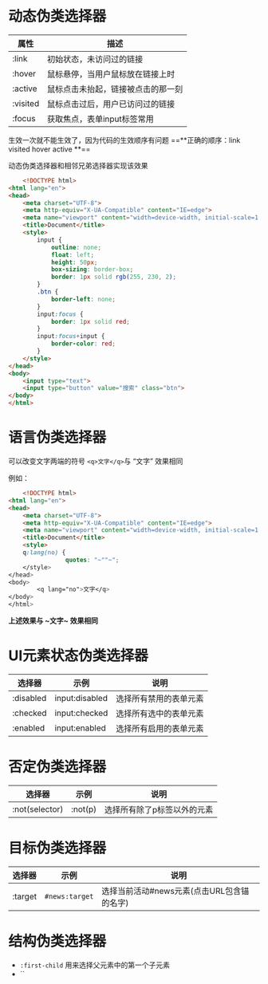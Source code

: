# 动态伪类选择器
| 属性     | 描述                               |
| -------- | ---------------------------------- |
| :link    | 初始状态，未访问过的链接           |
| :hover   | 鼠标悬停，当用户鼠标放在链接上时   |
| :active  | 鼠标点击未抬起，链接被点击的那一刻 |
| :visited | 鼠标点击过后，用户已访问过的链接   |
| :focus   | 获取焦点，表单input标签常用        | 
 
生效一次就不能生效了，因为代码的生效顺序有问题
==**正确的顺序：link  visited  hover active **==

动态伪类选择器和相邻兄弟选择器实现该效果
```html
	<!DOCTYPE html>
<html lang="en">
<head>
    <meta charset="UTF-8">
    <meta http-equiv="X-UA-Compatible" content="IE=edge">
    <meta name="viewport" content="width=device-width, initial-scale=1.0">
    <title>Document</title>
    <style>
        input {
            outline: none;
            float: left;
            height: 50px;
            box-sizing: border-box;
            border: 1px solid rgb(255, 230, 2);
        }
        .btn {
            border-left: none;
        }
        input:focus {
            border: 1px solid red;
        }
        input:focus+input {
            border-color: red;
        }
    </style>
</head>
<body>
    <input type="text">
    <input type="button" value="搜索" class="btn">
</body>
</html>
```

# 语言伪类选择器

可以改变文字两端的符号
`<q>文字</q>`与   “文字”   效果相同

例如：
```html
	<!DOCTYPE html>
<html lang="en">
<head>
    <meta charset="UTF-8">
    <meta http-equiv="X-UA-Compatible" content="IE=edge">
    <meta name="viewport" content="width=device-width, initial-scale=1.0">
    <title>Document</title>
    <style>
    q:lang(no) {
                quotes: "~""~";
    </style>
</head>
<body>
        <q lang="no">文字</q>
</body>
</html>
```
**上述效果与     ~文字~     效果相同**


# UI元素状态伪类选择器

| 选择器    | 示例           | 说明                   |
| --------- | -------------- | ---------------------- |
| :disabled | input:disabled | 选择所有禁用的表单元素 |
| :checked  | input:checked  | 选择所有选中的表单元素 |
| :enabled  | input:enabled  | 选择所有启用的表单元素 | 

# 否定伪类选择器
| 选择器         | 示例    | 说明                        |
| -------------- | ------- | --------------------------- |
| :not(selector) | :not(p) | 选择所有除了p标签以外的元素 |

# 目标伪类选择器
| 选择器  | 示例           | 说明                                       |
| ------- | -------------- | ------------------------------------------ |
| :target | `#news:target` | 选择当前活动#news元素(点击URL包含锚的名字) |


# 结构伪类选择器
- `:first-child`  用来选择父元素中的第一个子元素
- ``